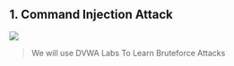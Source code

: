 ## 1. Command Injection Attack

![](https://pimages.toolbox.com/wp-content/uploads/2022/05/10131245/Critical-Steps-of-a-Brute-Force-Attack.png)
>We will use DVWA Labs To Learn Bruteforce Attacks
